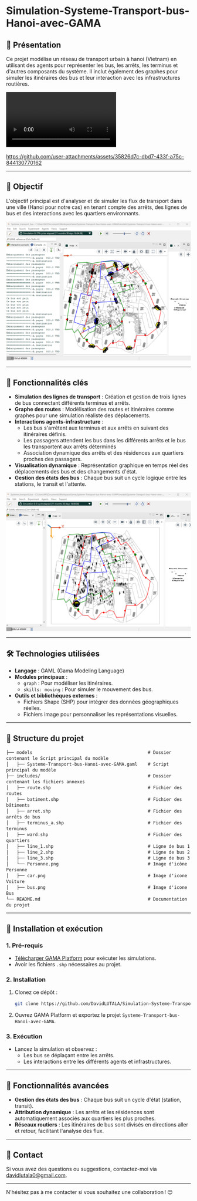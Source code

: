 # Simulation-Systeme-Transport-bus-Hanoi-avec-GAMA

## 🌟 **Présentation**
Ce projet modélise un réseau de transport urbain à hanoi (Vietnam) en utilisant des agents pour représenter les bus, les arrêts, les terminus et d'autres composants du système. Il inclut également des graphes pour simuler les itinéraires des bus et leur interaction avec les infrastructures routières.

![](Images/Demostration2.mp4)

https://github.com/user-attachments/assets/35826d7c-dbd7-433f-a75c-844130770162

---

## 🌟 **Objectif**
L'objectif principal est d'analyser et de simuler les flux de transport dans une ville (Hanoi pour notre cas) en tenant compte des arrêts, des lignes de bus et des interactions avec les quartiers environnants.

![Alt text](Images/Image2.png)

---

## 📌 **Fonctionnalités clés**
- **Simulation des lignes de transport** : Création et gestion de trois lignes de bus connectant différents terminus et arrêts.  
- **Graphe des routes** : Modélisation des routes et itinéraires comme graphes pour une simulation réaliste des déplacements.  
- **Interactions agents-infrastructure** : 
  - Les bus s'arrêtent aux terminus et aux arrêts en suivant des itinéraires définis.
  - Les passagers attendent les bus dans les différents arrêts et le bus les transportent aux arrêts déterminés
  - Association dynamique des arrêts et des résidences aux quartiers proches des passagers.  
- **Visualisation dynamique** : Représentation graphique en temps réel des déplacements des bus et des changements d'état.  
- **Gestion des états des bus** : Chaque bus suit un cycle logique entre les stations, le transit et l'attente.

![Alt text](Images/Image1.png)

---

## 🛠️ **Technologies utilisées**
- **Langage** : GAML (Gama Modeling Language)  
- **Modules principaux** : 
  - `graph` : Pour modéliser les itinéraires.
  - `skills: moving` : Pour simuler le mouvement des bus.  
- **Outils et bibliothèques externes** :
  - Fichiers Shape (SHP) pour intégrer des données géographiques réelles.
  - Fichiers image pour personnaliser les représentations visuelles.

---

## 📂 **Structure du projet**
```plaintext
├── models                                            # Dossier contenant le Script principal du modèle
│   ├── Systeme-Transport-bus-Hanoi-avec-GAMA.gaml    # Script principal du modèle
├── includes/                                         # Dossier contenant les fichiers annexes
│   ├── route.shp                                     # Fichier des routes
│   ├── batiment.shp                                  # Fichier des bâtiments
│   ├── arret.shp                                     # Fichier des arrêts de bus
│   ├── terminus_a.shp                                # Fichier des terminus
│   ├── ward.shp                                      # Fichier des quartiers
│   ├── line_1.shp                                    # Ligne de bus 1
│   ├── line_2.shp                                    # Ligne de bus 2
│   ├── line_3.shp                                    # Ligne de bus 3
│   └── Personne.png                                  # Image d'icône Personne
│   ├── car.png                                       # Image d'icone Voiture
│   ├── bus.png                                       # Image d'icone Bus
└── README.md                                         # Documentation du projet
```

---

## 🚀 **Installation et exécution**

### **1. Pré-requis**
- [Télécharger GAMA Platform](https://gama-platform.org/) pour exécuter les simulations.
- Avoir les fichiers `.shp` nécessaires au projet.

### **2. Installation**
1. Clonez ce dépôt :
   ```bash
   git clone https://github.com/DavidLUTALA/Simulation-Systeme-Transport-bus-Hanoi-avec-GAMA.git
   ```
2. Ouvrez GAMA Platform et exportez le projet `Systeme-Transport-bus-Hanoi-avec-GAMA`.

### **3. Exécution**
- Lancez la simulation et observez :  
  - Les bus se déplaçant entre les arrêts.
  - Les interactions entre les différents agents et infrastructures.

---

## 📝 **Fonctionnalités avancées**
- **Gestion des états des bus** : Chaque bus suit un cycle d'état (station, transit).  
- **Attribution dynamique** : Les arrêts et les résidences sont automatiquement associés aux quartiers les plus proches.  
- **Réseaux routiers** : Les itinéraires de bus sont divisés en directions aller et retour, facilitant l'analyse des flux.

---

## 📧 **Contact**
Si vous avez des questions ou suggestions, contactez-moi via [davidlutala0@gmail.com](davidlutala0@gmail.com).

---

N'hésitez pas à me contacter si vous souhaitez une collaboration ! 😊

